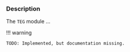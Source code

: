 ### Description 

The `TEG` module ...

!!! warning

    TODO: Implemented, but documentation missing.